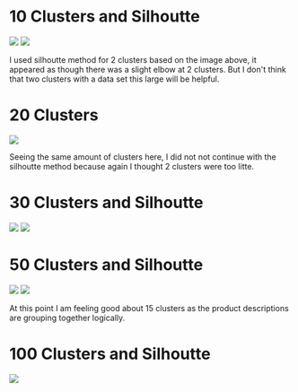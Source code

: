 
<h1> 10 Clusters and Silhoutte </h1>

![](10.png)
![](10silhoutte.png)


I used silhoutte method for 2 clusters based on the image above, it appeared as though there was a slight elbow at 2 clusters. But I don't think that two clusters with a data set this large will be helpful. 

<h1> 20 Clusters  </h1>

![](20.png)

Seeing the same amount of clusters here, I did not not continue with the silhoutte method because again I thought 2 clusters were too litte. 


<h1> 30 Clusters and Silhoutte </h1>

![](30.png)
![](30silhoutte.png)

<h1> 50 Clusters and Silhoutte </h1>

![](50.png)
![](50silhoutte.png)

At this point I am feeling good about 15 clusters as the product descriptions are grouping together logically. 

<h1> 100 Clusters and Silhoutte </h1>

![](100.png)
